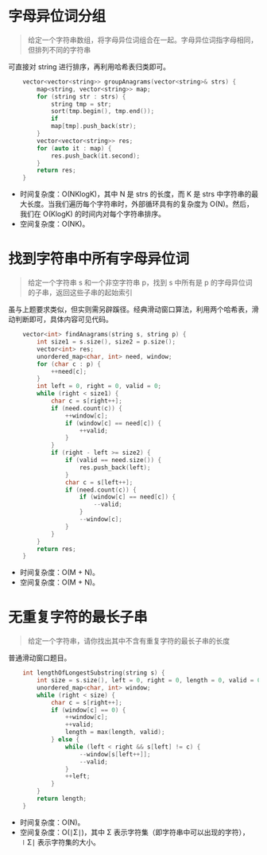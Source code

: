 # 字母异位词分组
> 给定一个字符串数组，将字母异位词组合在一起。字母异位词指字母相同，但排列不同的字符串

可直接对 string 进行排序，再利用哈希表归类即可。
```cpp
    vector<vector<string>> groupAnagrams(vector<string>& strs) {
        map<string, vector<string>> map;
        for (string str : strs) {
            string tmp = str;
            sort(tmp.begin(), tmp.end());
            if
            map[tmp].push_back(str);
        }
        vector<vector<string>> res;
        for (auto it : map) {
            res.push_back(it.second);
        }
        return res;
    }
```
- 时间复杂度：O(NKlogK)，其中 N 是 strs 的长度，而 K 是 strs 中字符串的最大长度。当我们遍历每个字符串时，外部循环具有的复杂度为 O(N)。然后，我们在 O(KlogK) 的时间内对每个字符串排序。
- 空间复杂度：O(NK)。
# 找到字符串中所有字母异位词
> 给定一个字符串 s 和一个非空字符串 p，找到 s 中所有是 p 的字母异位词的子串，返回这些子串的起始索引

虽与上题要求类似，但实则需另辟蹊径。经典滑动窗口算法，利用两个哈希表，滑动判断即可，具体内容可见代码。
```cpp
    vector<int> findAnagrams(string s, string p) {
        int size1 = s.size(), size2 = p.size();
        vector<int> res;
        unordered_map<char, int> need, window;
        for (char c : p) {
            ++need[c];
        }
        int left = 0, right = 0, valid = 0;
        while (right < size1) {
            char c = s[right++];
            if (need.count(c)) {
                ++window[c];
                if (window[c] == need[c]) {
                    ++valid;
                }
            }
            if (right - left >= size2) {
                if (valid == need.size()) {
                    res.push_back(left);
                }
                char c = s[left++];
                if (need.count(c)) {
                    if (window[c] == need[c]) {
                        --valid;
                    }
                    --window[c];
                }
            }
        }
        return res;
    }
```
- 时间复杂度：O(M + N)。
- 空间复杂度：O(M + N)。
# 无重复字符的最长子串
> 给定一个字符串，请你找出其中不含有重复字符的最长子串的长度

普通滑动窗口题目。
```cpp
    int lengthOfLongestSubstring(string s) {
        int size = s.size(), left = 0, right = 0, length = 0, valid = 0;
        unordered_map<char, int> window;
        while (right < size) {
            char c = s[right++];
            if (window[c] == 0) {
                ++window[c];
                ++valid;
                length = max(length, valid);
            } else {
                while (left < right && s[left] != c) {
                    --window[s[left++]];
                    --valid;
                }
                ++left;
            }
        }
        return length;
    }
```
- 时间复杂度：O(N)。
- 空间复杂度：O(∣Σ∣)，其中 Σ 表示字符集（即字符串中可以出现的字符），∣Σ∣ 表示字符集的大小。